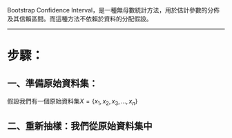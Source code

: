 Bootstrap Confidence Interval，是一種無母數統計方法，用於估計參數的分佈及其信賴區間。而這種方法不依賴於資料的分配假設。
- - -
# 步驟：
## 一、準備原始資料集：
假設我們有一個原始資料集$X=\left\lbrace x_1,x_2,x_3 ,\ldots ,x_n\right\rbrace$
## 二、重新抽樣：我們從原始資料集中
